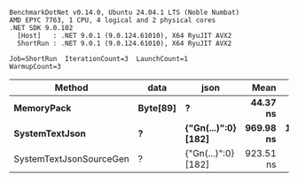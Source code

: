 ```

BenchmarkDotNet v0.14.0, Ubuntu 24.04.1 LTS (Noble Numbat)
AMD EPYC 7763, 1 CPU, 4 logical and 2 physical cores
.NET SDK 9.0.102
  [Host]   : .NET 9.0.1 (9.0.124.61010), X64 RyuJIT AVX2
  ShortRun : .NET 9.0.1 (9.0.124.61010), X64 RyuJIT AVX2

Job=ShortRun  IterationCount=3  LaunchCount=1  
WarmupCount=3  

```
| Method                  | data     | json                | Mean      | Error      | StdDev   | Min       | Max       | Gen0   | Allocated |
|------------------------ |--------- |-------------------- |----------:|-----------:|---------:|----------:|----------:|-------:|----------:|
| **MemoryPack**              | **Byte[89]** | **?**                   |  **44.37 ns** |   **4.905 ns** | **0.269 ns** |  **44.07 ns** |  **44.60 ns** | **0.0062** |     **104 B** |
| **SystemTextJson**          | **?**        | **{&quot;Gn(...)&quot;:0} [182]** | **969.98 ns** | **158.934 ns** | **8.712 ns** | **959.92 ns** | **975.19 ns** | **0.0057** |     **104 B** |
| SystemTextJsonSourceGen | ?        | {&quot;Gn(...)&quot;:0} [182] | 923.51 ns |  20.330 ns | 1.114 ns | 922.33 ns | 924.54 ns | 0.0057 |     104 B |

